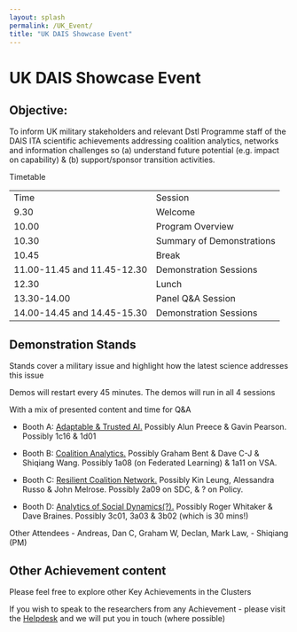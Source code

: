 ```yaml
---
layout: splash
permalink: /UK_Event/
title: "UK DAIS Showcase Event"
---
```


# UK DAIS Showcase Event

## Objective:

To inform UK military stakeholders and relevant Dstl Programme staff of the DAIS ITA scientific achievements addressing coalition analytics, networks and information challenges so (a) understand future potential (e.g. impact on capability) & (b) support/sponsor transition activities. 

Timetable

<table>
  <tbody>
    <tr>
      <td>Time</td>
      <td>Session</td>
    </tr>
    <tr>
      <td>9.30</td>
      <td>Welcome</td>
    </tr>
    <tr>
      <td>10.00</td>
      <td>Program Overview</td>
    </tr>
    <tr>
      <td>10.30</td>
      <td>Summary of Demonstrations</td>
    </tr>
    <tr>
      <td>10.45</td>
      <td>Break</td>
    </tr>
    <tr>
      <td>11.00-11.45 and 11.45-12.30</td>
      <td>Demonstration Sessions</td>
    </tr>
    <tr>
      <td>12.30</td>
      <td>Lunch</td>
    </tr>
    <tr>
      <td>13.30-14.00</td>
      <td>Panel Q&A Session</td>
    </tr>
    <tr>
      <td>14.00-14.45 and 14.45-15.30</td>
      <td>Demonstration Sessions</td>
    </tr>
  </tbody>
</table>

## Demonstration Stands 



Stands cover a military issue and highlight how the latest science addresses this issue

Demos will restart every 45 minutes. The demos will run in all 4 sessions 

With a mix of presented content and time for Q&A


- Booth A: [Adaptable & Trusted AI.](https://ibm.webex.com/meet/gwhite)  Possibly Alun Preece & Gavin Pearson.  Possibly 1c16 & 1d01

- Booth B: [Coalition Analytics.](https://ibm.webex.com/meet/conway)  Possibly Graham Bent & Dave C-J & Shiqiang Wang.  Possibly 1a08 (on Federated Learning) & 1a11 on VSA.

- Booth C: [Resilient Coalition Network.](https://ibm.webex.com/meet/dancunnington)  Possibly Kin Leung, Alessandra Russo & John Melrose.  Possibly 2a09 on SDC, & ? on Policy.

- Booth D: [Analytics of Social Dynamics(?).](https://ibm.webex.com/meet/dave_braines)  Possibly Roger Whitaker & Dave Braines.   Possibly 3c01, 3a03 & 3b02 (which is 30 mins!)


Other Attendees - Andreas, Dan C, Graham W, Declan, Mark Law, - Shiqiang (PM)  

## Other Achievement content

Please feel free to explore other Key Achievements in the Clusters

If you wish to speak to the researchers from any Achievement - please visit the [Helpdesk](https://ibm.webex.com/meet/helen.bowyer) and we will put you in touch (where possible)

[//]: <> (Rooms for Breakouts inc ANdreas, Declan, Pauline.)



